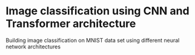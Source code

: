 # Image classification using CNN and Transformer architecture
Building image classification on MNIST data set using different neural network architectures 
